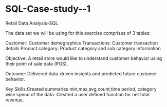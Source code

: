 # SQL-Case-study--1

Retail Data Analysis-SQL

The data set we will be using for this exercise comprises of 3 tables:

Customer: Customer demographics
Transactions: Customer transaction details
Product category: Product category and sub category information 

Objective: A retail store would like to understand customer behavior using their point of sale data (POS).

Outcome: Delivered data-driven insights and predicted future customer behavior.

Key Skills:Created summaries min,max,avg,count,time period, category wise spend of the data. Created a user defined function for net total revenue.
